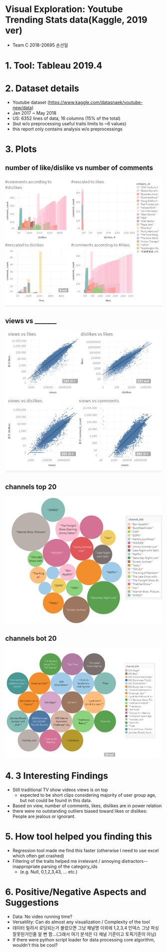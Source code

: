 # Visual Exploration: Youtube Trending Stats data(Kaggle, 2019 ver)
- Team C 2018-20695 손선일

# 1. Tool: Tableau 2019.4
# 2. Dataset details
- Youtube dataset (https://www.kaggle.com/datasnaek/youtube-new/data)
- Jan 2017 ~ May 2018
- US: 6352 lines of data, 16 columns (15% of the total)
- (but w/o preprocessing useful traits limits to ~6 values)
- this report only contains analysis w/o preprocessings
# 3. Plots
## number of like/dislike vs number of comments 
![](comments_like.png)
## views vs _______
![](views.png)
## channels top 20
![](channels_viewtop_.png)
## channels bot 20
![](channels_viewbot.png)

# 4. 3 Interesting Findings
- Still traditional TV show videos views is on top  
  - expected to be short clips considering majority of user group age, but not could be found in this data.
- Based on view, number of comments, likes, dislikes are in power relation
- there were no outstanding outliers biased toward likes or dislikes: People are jealous or ignorant.


# 5. How tool helped you finding this
- Regression tool made me find this faster (otherwise I need to use excel which often get crashed)
- Filtering of the traits helped me irrelevant / annoying distractors--inappropriate parsing of the category_ids 
  - (e.g. Null, 0,1,2,3,43, ... etc.) 

# 6. Positive/Negative Aspects and Suggestions
- Data: No video running time? 
- Versatility: Can do almost any visualization / Complexity of the tool
- 데이터 밀려서 로딩되는거 몰랐으면 그냥 채널명 이외에 1,2,3,4 인덱스 그냥 파싱 잘못된거인줄 알 뻔 함...(그래서 여기 분석은 다 채널 기준이고 토픽기준이 아님)
- If there were python script loader for data processing core algorithm, wouldn't this be cool?  
